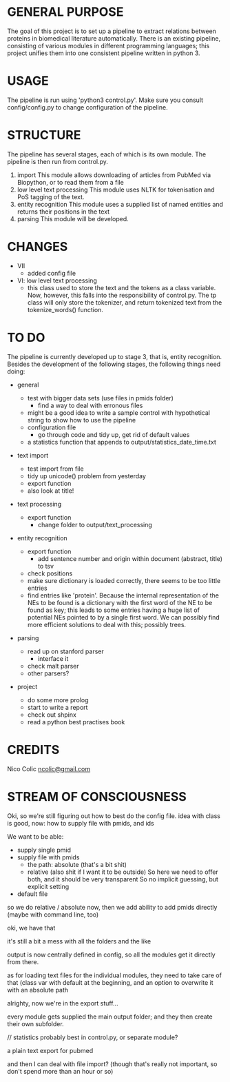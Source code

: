 GENERAL PURPOSE
===============
The goal of this project is to set up a pipeline to extract relations between proteins in biomedical literature automatically. There is an existing pipeline, consisting of various modules in different programming languages; this project unifies them into one consistent pipeline written in python 3.

USAGE
=====
The pipeline is run using 'python3 control.py'. Make sure you consult config/config.py to change configuration of the pipeline.


STRUCTURE
=========
The pipeline has several stages, each of which is its own module. The pipeline is then run from control.py.

1. import
	This module allows downloading of articles from PubMed via Biopython, or to read them from a file
2. low level text processing
	This module uses NLTK for tokenisation and PoS tagging of the text.
3. entity recognition
	This module uses a supplied list of named entities and returns their positions in the text
4. parsing
	This module will be developed.

CHANGES
=======
* VII
	* added config file
* VI: low level text processing
	* this class used to store the text and the tokens as a class variable. Now, however, this falls into the responsibility of control.py. The tp class will only store the tokenizer, and return tokenized text from the tokenize_words() function.


TO DO
=====
The pipeline is currently developed up to stage 3, that is, entity recognition. Besides the development of the following stages, the following things need doing:

* general
	* test with bigger data sets (use files in pmids folder)
		* find a way to deal with erronous files
	* might be a good idea to write a sample control with hypothetical string to show how to use the pipeline
	* configuration file
		* go through code and tidy up, get rid of default values
	* a statistics function that appends to output/statistics_date_time.txt
	
* text import
	* test import from file
	* tidy up unicode() problem from yesterday
	* export function
	* also look at title!
	
* text processing
	* export function
		* change folder to output/text_processing
	
* entity recognition
	* export function
		* add sentence number and origin within document (abstract, title) to tsv
	* check positions
	* make sure dictionary is loaded correctly, there seems to be too little entries
	* find entries like 'protein'. Because the internal representation of the NEs to be found is a dictionary with the first word of the NE to be found as key; this leads to some entries having a huge list of potential NEs pointed to by a single first word. We can possibly find more efficient solutions to deal with this; possibly trees.
	
* parsing
	* read up on stanford parser
		* interface it
	* check malt parser
	* other parsers?
	
* project
	* do some more prolog
	* start to write a report
	* check out shpinx
	* read a python best practises book

CREDITS
=======
Nico Colic
ncolic@gmail.com

STREAM OF CONSCIOUSNESS
=======================

Oki, so we're still figuring out how to best do the config file. idea with class is good, now: how to supply file with pmids, and ids


We want to be able:
* supply single pmid
* supply file with pmids
	* the path: absolute (that's a bit shit)
	* relative (also shit if I want it to be outside)
	So here we need to offer both, and it should be very transparent
	So no implicit guessing, but explicit setting
* default file


so we do relative / absolute now, then we add ability to add pmids directly (maybe with command line, too)

oki, we have that



it's still a bit a mess with all the folders and the like

output is now centrally defined in config, so all the modules get it directly from there.

as for loading text files for the individual modules, they need to take care of that (class var with default at the beginning, and an option to overwrite it with an absolute path

alrighty, now we're in the export stuff...

every module gets supplied the main output folder; and they then create their own subfolder.

// statistics probably best in control.py, or separate module?


a plain text export for pubmed

and then I can deal with file import? (though that's really not important, so don't spend more than an hour or so)